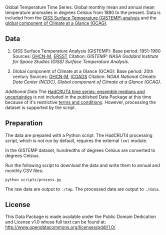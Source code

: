 Global Temperature Time Series. Global monthly mean and annual mean temperature anomalies in degrees Celsius from 1880 to the present. Data is included from the [GISS Surface Temperature (GISTEMP) analysis][gistemp] and the [global component of Climate at a Glance (GCAG)][gcag].

## Data
1. GISS Surface Temperature Analysis (GISTEMP):
  Base period: 1951-1980
  Sources: [GHCN-M][ghcn-m], [ERSST][ersst]
  Citation: *GISTEMP: NASA Goddard Institute for Space Studies (GISS) Surface Temperature Analysis.*

1. Global component of Climate at a Glance (GCAG):
  Base period: 20th century
  Sources: [GHCN-M][ghcn-m], [ICOADS][icoads]
  Citation: *NOAA National Climatic Data Center (NCDC), Global component of Climate at a Glance (GCAG).*

*Additional Data*
The [HadCRUT4 time series: ensemble medians and uncertainties][hadcrut4] is not included in the published Data Package at this time because of it's restrictive [terms and conditions][hadcrut4-terms]. However, processing the dataset is supported by the script.

[gistemp]: http://data.giss.nasa.gov/gistemp/
[gcag]: http://www.ncdc.noaa.gov/cag/data-info/global
[hadcrut4]: http://www.metoffice.gov.uk/hadobs/hadcrut4/data/current/download.html#regional_series
[hadcrut4-terms]: http://www.metoffice.gov.uk/hadobs/hadcrut4/terms_and_conditions.html
[ghcn-m]: http://www.ncdc.noaa.gov/ghcnm/v3.php
[ersst]: http://www.ncdc.noaa.gov/data-access/marineocean-data/extended-reconstructed-sea-surface-temperature-ersst-v3b
[icoads]: http://icoads.noaa.gov/

## Preparation

The data are prepared with a Python script. The HadCRUT4 processing script, which is not run by default, requires the external `lxml` module.

In the GISTEMP dataset, hundredths of degrees Celsius are converted to degrees Celsius.

Run the following script to download the data and write them to annual and monthly CSV files:

`python scripts/process.py`

The raw data are output to `./tmp`. The processed data are output to `./data`.

## License

This Data Package is made available under the Public Domain Dedication and License v1.0 whose full text can be found at: http://www.opendatacommons.org/licenses/pddl/1.0/
